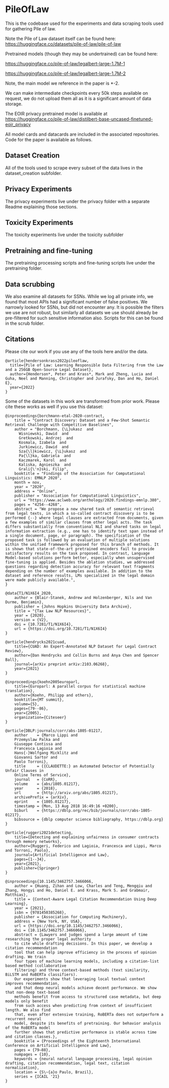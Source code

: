 # PileOfLaw

This is the codebase used for the experiments and data scraping tools used for gathering Pile of law.

Note the Pile of Law dataset itself can be found here: https://huggingface.co/datasets/pile-of-law/pile-of-law

Pretrained models (though they may be undertrained) can be found here: 

https://huggingface.co/pile-of-law/legalbert-large-1.7M-1

https://huggingface.co/pile-of-law/legalbert-large-1.7M-2

Note, the main model we reference in the paper is *-2. 

We can make intermediate checkpoints every 50k steps available on request, we do not upload them all as it is a significant amount of data storage.

The EOIR privacy pretrained model is available at https://huggingface.co/pile-of-law/distilbert-base-uncased-finetuned-eoir_privacy

All model cards and datacards are included in the associated repositories. Code for the paper is available as follows.

## Dataset Creation

All of the tools used to scrape every subset of the data lives in the dataset_creation subfolder. 

## Privacy Experiments

The privacy experiments live under the privacy folder with a separate Readme explaining those sections.

## Toxicity Experiments

The toxicity experiments live under the toxicity subfolder

## Pretraining and fine-tuning

The pretraining processing scripts and fine-tuning scripts live under the pretraining folder.

## Data scrubbing

We also examine all datasets for SSNs. While we log all private info, we found that most APIs had a significant number of false positives. We narrowly looked for SSNs, but did not encounter any. It is possible the filters we use are not robust, but similarly all datasets we use should already be pre-filtered for such sensitive information also. Scripts for this can be found in the scrub folder.


## Citations

Please cite our work if you use any of the tools here and/or the data.

```
@article{hendersonkrass2022pileoflaw,
  title={Pile of Law: Learning Responsible Data Filtering from the Law and a 256GB Open-Source Legal Dataset},
  author={Henderson*, Peter and Krass*, Mark and Zheng, Lucia and Guha, Neel and Manning, Christopher and Jurafsky, Dan and Ho, Daniel E},
  year={2022}
}
```

Some of the datasets in this work are transformed from prior work. Please cite these works as well if you use this dataset:

```
@inproceedings{borchmann-etal-2020-contract,
    title = "Contract Discovery: Dataset and a Few-Shot Semantic Retrieval Challenge with Competitive Baselines",
    author = "Borchmann, {\L}ukasz  and
      Wisniewski, Dawid  and
      Gretkowski, Andrzej  and
      Kosmala, Izabela  and
      Jurkiewicz, Dawid  and
      Sza{\l}kiewicz, {\L}ukasz  and
      Pa{\l}ka, Gabriela  and
      Kaczmarek, Karol  and
      Kaliska, Agnieszka  and
      Grali{\'n}ski, Filip",
    booktitle = "Findings of the Association for Computational Linguistics: EMNLP 2020",
    month = nov,
    year = "2020",
    address = "Online",
    publisher = "Association for Computational Linguistics",
    url = "https://www.aclweb.org/anthology/2020.findings-emnlp.380",
    pages = "4254--4268",
    abstract = "We propose a new shared task of semantic retrieval from legal texts, in which a so-called contract discovery is to be performed {--} where legal clauses are extracted from documents, given a few examples of similar clauses from other legal acts. The task differs substantially from conventional NLI and shared tasks on legal information extraction (e.g., one has to identify text span instead of a single document, page, or paragraph). The specification of the proposed task is followed by an evaluation of multiple solutions within the unified framework proposed for this branch of methods. It is shown that state-of-the-art pretrained encoders fail to provide satisfactory results on the task proposed. In contrast, Language Model-based solutions perform better, especially when unsupervised fine-tuning is applied. Besides the ablation studies, we addressed questions regarding detection accuracy for relevant text fragments depending on the number of examples available. In addition to the dataset and reference results, LMs specialized in the legal domain were made publicly available.",
}

@data{T1/N1X6I4_2020,
    author = {Blair-Stanek, Andrew and Holzenberger, Nils and Van Durme, Benjamin},
    publisher = {Johns Hopkins University Data Archive},
    title = "{Tax Law NLP Resources}",
    year = {2020},
    version = {V2},
    doi = {10.7281/T1/N1X6I4},
    url = {https://doi.org/10.7281/T1/N1X6I4}
}

@article{hendrycks2021cuad,
    title={CUAD: An Expert-Annotated NLP Dataset for Legal Contract Review}, 
    author={Dan Hendrycks and Collin Burns and Anya Chen and Spencer Ball},
    journal={arXiv preprint arXiv:2103.06268},
    year={2021}
}

@inproceedings{koehn2005europarl,
    title={Europarl: A parallel corpus for statistical machine translation},
    author={Koehn, Philipp and others},
    booktitle={MT summit},
    volume={5},
    pages={79--86},
    year={2005},
    organization={Citeseer}
}

@article{DBLP:journals/corr/abs-1805-01217,
    author    = {Marco Lippi and
    Przemyslaw Palka and
    Giuseppe Contissa and
    Francesca Lagioia and
    Hans{-}Wolfgang Micklitz and
    Giovanni Sartor and
    Paolo Torroni},
    title     = {{CLAUDETTE:} an Automated Detector of Potentially Unfair Clauses in
    Online Terms of Service},
    journal   = {CoRR},
    volume    = {abs/1805.01217},
    year      = {2018},
    url       = {http://arxiv.org/abs/1805.01217},
    archivePrefix = {arXiv},
    eprint    = {1805.01217},
    timestamp = {Mon, 13 Aug 2018 16:49:16 +0200},
    biburl    = {https://dblp.org/rec/bib/journals/corr/abs-1805-01217},
    bibsource = {dblp computer science bibliography, https://dblp.org}
}

@article{ruggeri2021detecting,
    title={Detecting and explaining unfairness in consumer contracts through memory networks},
    author={Ruggeri, Federico and Lagioia, Francesca and Lippi, Marco and Torroni, Paolo},
    journal={Artificial Intelligence and Law},
    pages={1--34},
    year={2021},
    publisher={Springer}
}

@inproceedings{10.1145/3462757.3466066,
    author = {Huang, Zihan and Low, Charles and Teng, Mengqiu and Zhang, Hongyi and Ho, Daniel E. and Krass, Mark S. and Grabmair, Matthias},
    title = {Context-Aware Legal Citation Recommendation Using Deep Learning},
    year = {2021},
    isbn = {9781450385268},
    publisher = {Association for Computing Machinery},
    address = {New York, NY, USA},
    url = {https://doi.org/10.1145/3462757.3466066},
    doi = {10.1145/3462757.3466066},
    abstract = {Lawyers and judges spend a large amount of time researching the proper legal authority
    to cite while drafting decisions. In this paper, we develop a citation recommendation
    tool that can help improve efficiency in the process of opinion drafting. We train
    four types of machine learning models, including a citation-list based method (collaborative
    filtering) and three context-based methods (text similarity, BiLSTM and RoBERTa classifiers).
    Our experiments show that leveraging local textual context improves recommendation,
    and that deep neural models achieve decent performance. We show that non-deep text-based
    methods benefit from access to structured case metadata, but deep models only benefit
    from such access when predicting from context of insufficient length. We also find
    that, even after extensive training, RoBERTa does not outperform a recurrent neural
    model, despite its benefits of pretraining. Our behavior analysis of the RoBERTa model
    further shows that predictive performance is stable across time and citation classes.},
    booktitle = {Proceedings of the Eighteenth International Conference on Artificial Intelligence and Law},
    pages = {79–88},
    numpages = {10},
    keywords = {neural natural language processing, legal opinion drafting, citation recommendation, legal text, citation normalization},
    location = {S\~{a}o Paulo, Brazil},
    series = {ICAIL '21}
}
```
